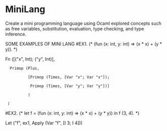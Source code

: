 # MiniLang
Create a mini programming language using Ocaml
explored concepts such as free variables, substitution, evaluation, type checking, and type inference.

SOME EXAMPLES OF MINI LANG
#EX1.
(* (fun (x: int, y: int) => (x * x) + (y * y)). *)

Fn ([("x", Int); ("y", Int)],

      Primop (Plus,
      
              [Primop (Times, [Var "x"; Var "x"]);
              
               Primop (Times, [Var "y"; Var "y"])]
               
              )
     
     )



#EX2.
(* let f = (fun (x: int, y: int) => (x * x) + (y * y)) in  f (3, 4). *)

 Let ("f", ex1, Apply (Var "f", [I 3; I 4]))


